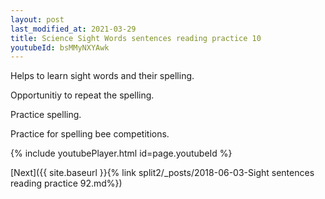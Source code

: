 ```yaml
---
layout: post
last_modified_at: 2021-03-29
title: Science Sight Words sentences reading practice 10
youtubeId: bsMMyNXYAwk
---
```

 
 
Helps to learn sight words and their spelling.

Opportunitiy to repeat the spelling. 

Practice spelling. 
 
Practice for spelling bee competitions. 
 
{% include youtubePlayer.html id=page.youtubeId %}
 
 

[Next]({{ site.baseurl }}{% link  split2/_posts/2018-06-03-Sight sentences reading practice 92.md%})
 
